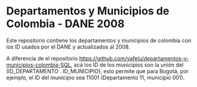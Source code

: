 # Departamentos y Municipios de Colombia - DANE 2008
Este repositorio contiene los departamentos y municipios de colombia con los ID usados por el DANE y actualizados al 2008.

A diferencia de el repositorio https://github.com/vafelu/departamentos-y-municipios-colombia-SQL, acá los ID de los municipios son la unión del (ID_DEPARTAMENTO . ID_MUNICIPIO), esto permite que para Bogotá, por ejemplo, el ID del municipio sea 11001 (Departamento 11, municipio 001).
